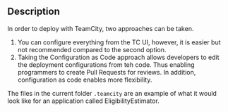 ## Description

In order to deploy with TeamCity, two approaches can be taken.

1.  You can configure everything from the TC UI, however, it is easier but not recommended compared to the second option.
2.  Taking the Configuration as Code approach allows developers to edit the deployment configurations from teh code. Thus enabling programmers to create Pull Requests for reviews. In addition, configuration as code enables more flexibility.

The files in the current folder `.teamcity` are an example of what it would look like for an application called EligibilityEstimator.
